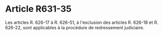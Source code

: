 # Article R631-35

Les articles R. 626-17 à R. 626-51, à l'exclusion des articles R. 626-18 et R. 626-22, sont applicables à la procédure de redressement judiciaire.
